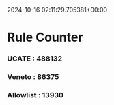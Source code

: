 2024-10-16 02:11:29.705381+00:00
# Rule Counter 
 ### UCATE : 488132

 ### Veneto : 86375

 ### Allowlist : 13930
